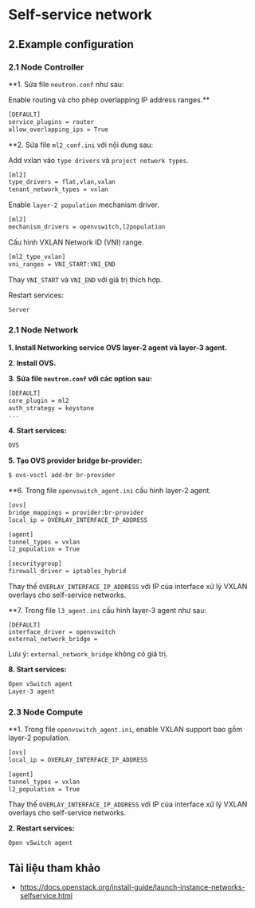 # Self-service network


## 2.Example configuration

### 2.1 Node Controller

**1. Sửa file `neutron.conf` như sau:

Enable routing và cho phép overlapping IP address ranges.**
```sh
[DEFAULT]
service_plugins = router
allow_overlapping_ips = True
```
**2. Sửa file `ml2_conf.ini` với nội dung sau:

Add vxlan vào `type drivers` và `project network types`.
```sh
[ml2]
type_drivers = flat,vlan,vxlan
tenant_network_types = vxlan
```
Enable `layer-2 population` mechanism driver.
```sh
[ml2]
mechanism_drivers = openvswitch,l2population
```
Cấu hình VXLAN Network ID (VNI) range.
```sh
[ml2_type_vxlan]
vni_ranges = VNI_START:VNI_END
```
Thay `VNI_START` và `VNI_END` với giá trị thích hợp.

Restart services:
```sh
Server
```

### 2.1 Node Network

**1. Install Networking service OVS layer-2 agent và layer-3 agent.**

**2. Install OVS.**

**3. Sửa file `neutron.conf` với các option sau:**
```sh
[DEFAULT]
core_plugin = ml2
auth_strategy = keystone
...
```

**4. Start services:**
```sh
OVS
```

**5. Tạo OVS provider bridge br-provider:**
```sh
$ ovs-vsctl add-br br-provider
```
**6. Trong file `openvswitch_agent.ini` cấu hình layer-2 agent.
```sh
[ovs]
bridge_mappings = provider:br-provider
local_ip = OVERLAY_INTERFACE_IP_ADDRESS

[agent]
tunnel_types = vxlan
l2_population = True

[securitygroup]
firewall_driver = iptables_hybrid
```
Thay thế `OVERLAY_INTERFACE_IP_ADDRESS` với IP của interface xử lý VXLAN overlays cho self-service networks.

**7. Trong file `l3_agent.ini` cấu hình layer-3 agent như sau:
```sj
[DEFAULT]
interface_driver = openvswitch
external_network_bridge =
```
Lưu ý: `external_network_bridge` không có giá trị.

**8. Start services:**
```sh
Open vSwitch agent
Layer-3 agent
```

### 2.3 Node Compute

**1. Trong file `openvswitch_agent.ini`, enable VXLAN support bao gồm layer-2 population.
```sh
[ovs]
local_ip = OVERLAY_INTERFACE_IP_ADDRESS

[agent]
tunnel_types = vxlan
l2_population = True
```
Thay thế `OVERLAY_INTERFACE_IP_ADDRESS` với IP của interface xử lý VXLAN overlays cho self-service networks.

**2. Restart services:**
```sh
Open vSwitch agent
```

## Tài liệu tham khảo
- https://docs.openstack.org/install-guide/launch-instance-networks-selfservice.html
